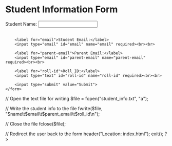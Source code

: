 <!DOCTYPE html>
<html>
<head>
	<title>Student Information Form</title>
</head>
<body>
	<h1>Student Information Form</h1>
	<form action="submit.php" method="post">
		<label for="name">Student Name:</label>
		<input type="text" id="name" name="name" required><br><br>
		
		<label for="email">Student Email:</label>
		<input type="email" id="email" name="email" required><br><br>
		
		<label for="parent-email">Parent Email:</label>
		<input type="email" id="parent-email" name="parent-email" required><br><br>
		
		<label for="roll-id">Roll ID:</label>
		<input type="text" id="roll-id" name="roll-id" required><br><br>
		
		<input type="submit" value="Submit">
	</form>
</body>
</html>
<?php
// Get the form data
$name = $_POST['name'];
$email = $_POST['email'];
$parent_email = $_POST['parent-email'];
$roll_id = $_POST['roll-id'];

// Open the text file for writing
$file = fopen("student_info.txt", "a");

// Write the student info to the file
fwrite($file, "$name\t$email\t$parent_email\t$roll_id\n");

// Close the file
fclose($file);

// Redirect the user back to the form
header("Location: index.html");
exit();
?>
